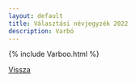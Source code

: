 ```yaml
---
layout: default
title: Választási névjegyzék 2022
description: Varbó
---
```


{% include Varboo.html %}

[Vissza](./)